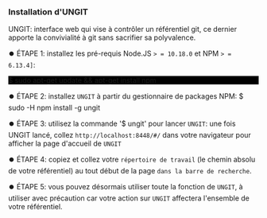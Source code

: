 ### Installation d'UNGIT

UNGIT: interface web qui vise à contrôler un référentiel git, ce dernier apporte la convivialité à git sans sacrifier sa polyvalence.

  ⏺️ ÉTAPE 1: installez les pré-requis Node.JS `> = 10.18.0` et NPM `> = 6.13.4]`:
<p style="background-color:black;">$ sudo apt-get update && apt-get install npm</p>         
 
  ⏺️ ÉTAPE 2: installez `UNGIT` à partir du gestionnaire de packages NPM:
        $ sudo -H npm install -g ungit 
 
  ⏺️ ÉTAPE 3: utilisez la commande '$ ungit' pour lancer `UNGIT`:
        une fois UNGIT lancé, collez `http://localhost:8448/#/` dans votre navigateur pour afficher la page d'accueil de `UNGIT` 
 
  ⏺️ ÉTAPE 4: copiez et collez votre `répertoire de travail` (le chemin absolu de votre référentiel) au tout début de la page `dans la barre de recherche`.
 
  ⏺️ ÉTAPE 5: vous pouvez désormais utiliser toute la fonction de `UNGIT`, à utiliser avec précaution car votre action sur `UNGIT` affectera l'ensemble de votre référentiel.